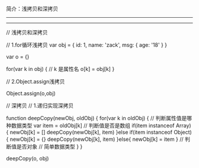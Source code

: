 
简介：浅拷贝和深拷贝

**************************************************************************************
**************************************************************************************

// 浅拷贝和深拷贝


// 1.for循环浅拷贝
var obj = {
    id: 1,
    name: 'zack',
    msg: {
        age: '18'
    }
}

var o = {}

for(var k in obj) {
    // k 是属性名
    o[k] = obj[k]
}

// 2.Object.assign浅拷贝

Object.assign(o,obj)



// 深拷贝
// 1.递归实现深拷贝

function deepCopy(newObj, oldObj) {
    for(var k in oldObj) {
        // 判断属性值是哪种数据类型
        var item = oldObj[k]
        // 判断值是否是数组
        if(item instanceof Array) {
            newObj[k] = []
            deepCopy(newObj[k], item)
        }else if(item instanceof Object) {
            newObj[k] = {}
            deepCopy(newObj[k], item)
        }else{
            newObj[k] = item
        }
        // 判断值是否对象
        // 简单数据类型
    }
}



deepCopy(o, obj)